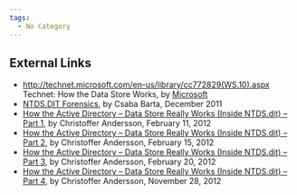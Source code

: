 ```yaml
---
tags:
  - No Category
---
```

## External Links

- http://technet.microsoft.com/en-us/library/cc772829(WS.10).aspx
  Technet: How the Data Store Works, by
  [Microsoft](microsoft.md)
- [NTDS.DIT
  Forensics](http://www.ntdsxtract.com/downloads/ntdsxtract/ntds_forensics.pdf),
  by Csaba Barta, December 2011
- [How the Active Directory – Data Store Really Works (Inside NTDS.dit)
  – Part
  1](http://blogs.chrisse.se/2012/02/11/how-the-active-directory-data-store-really-works-inside-ntds-dit-part-1/),
  by Christoffer Andersson, February 11, 2012
- [How the Active Directory – Data Store Really Works (Inside NTDS.dit)
  – Part
  2](http://blogs.chrisse.se/2012/02/15/how-the-active-directory-data-store-really-works-inside-ntds-dit-part-2/),
  by Christoffer Andersson, February 15, 2012
- [How the Active Directory – Data Store Really Works (Inside NTDS.dit)
  – Part
  3](http://blogs.chrisse.se/2012/02/20/how-the-active-directory-data-store-really-works-inside-ntds-dit-part-3/),
  by Christoffer Andersson, February 20, 2012
- [How the Active Directory – Data Store Really Works (Inside NTDS.dit)
  – Part
  4](http://blogs.chrisse.se/2012/11/28/how-the-active-directory-data-store-really-works-inside-ntds.dit-part-4/),
  by Christoffer Andersson, November 28, 2012